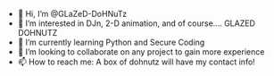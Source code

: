 - 👋 Hi, I’m @GLaZeD-DoHNuTz
- 👀 I’m interested in DJn, 2-D animation, and of course.... GLAZED DOHNUTZ
- 🌱 I’m currently learning Python and Secure Coding
- 💞️ I’m looking to collaborate on any project to gain more experience
- 📫 How to reach me: A box of dohnutz will have my contact info!

<!---
GLaZeD-DoHNuTz/GLaZeD-DoHNuTz is a ✨ special ✨ repository because its `README.md` (this file) appears on your GitHub profile.
You can click the Preview link to take a look at your changes.
--->
